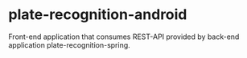 # plate-recognition-android
Front-end application that consumes REST-API provided by back-end application plate-recognition-spring.
